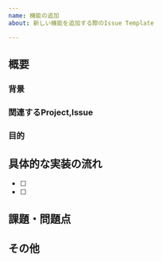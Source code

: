 ```yaml
---
name: 機能の追加
about: 新しい機能を追加する際のIssue Template

---
```


<!-- あくまでテンプレートなので考えて難しいと思った項目は必ずしも埋めなくてよい -->

## 概要
<!-- このIssueの概要を記述． -->

### 背景
<!-- なぜこのIssueが必要なのか？ -->

### 関連するProject,Issue
<!-- 関連するProject,Issueのリンクを貼る． -->

### 目的
<!-- このIssueを実装して何ができるようになるのか？ -->

## 具体的な実装の流れ
<!-- どのように実装すれば良いか考えて，細かいタスクに分割する． -->
- [ ] 
- [ ]

## 課題・問題点
<!--
- 実装の流れでまだ詰めきれていない部分
- どのような困難にぶち当たりそうか？
-->

## その他
